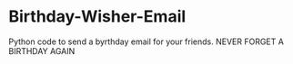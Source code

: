 # Birthday-Wisher-Email
Python code to send a byrthday email for your friends. NEVER FORGET A BIRTHDAY AGAIN
